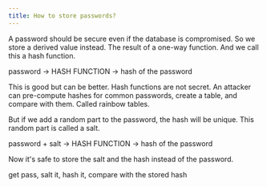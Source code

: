 ```yaml
---
title: How to store passwords?
---
```


A password should be secure even if the database is compromised. So we store a derived value instead. The result of a one-way function. And we call this a hash function. 

password -> HASH FUNCTION -> hash of the password

This is good but can be better. Hash functions are not secret. An attacker can pre-compute hashes for common passwords, create a table, and compare with them. Called rainbow tables. 

But if we add a random part to the password, the hash will be unique. This random part is called a salt. 

password + salt -> HASH FUNCTION -> hash of the password

Now it's safe to store the salt and the hash instead of the password. 

get pass, salt it, hash it, compare with the stored hash


